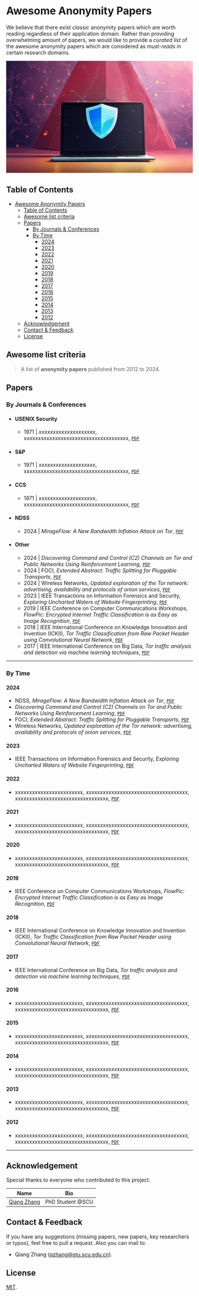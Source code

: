 # Awesome Anonymity Papers

We believe that there exist *classic* anonymity papers which are worth reading regardless of their application domain. Rather than providing overwhelming amount of papers, we would like to provide a *curated list* of the awesome anonymity papers which are considered as *must-reads* in certain research domains.

<div style="text-align: center">
	<img src="assets/cyber_security.jpg" atl="banner"/>
</div>


## Table of Contents
- [Awesome Anonymity Papers](#awesome-anonymity-papers)
  - [Table of Contents](#table-of-contents)
  - [Awesome list criteria](#awesome-list-criteria)
  - [Papers](#papers)
    - [By Journals \& Conferences](#by-journals--conferences)
    - [By Time](#by-time)
      - [2024](#2024)
      - [2023](#2023)
      - [2022](#2022)
      - [2021](#2021)
      - [2020](#2020)
      - [2019](#2019)
      - [2018](#2018)
      - [2017](#2017)
      - [2016](#2016)
      - [2015](#2015)
      - [2014](#2014)
      - [2013](#2013)
      - [2012](#2012)
  - [Acknowledgement](#acknowledgement)
  - [Contact \& Feedback](#contact--feedback)
  - [License](#license)


## Awesome list criteria

> A list of **anonymity papers** published from 2012 to 2024.


## Papers

### By Journals & Conferences

+ #### USENIX Security
  - 1971 | *xxxxxxxxxxxxxxxxxxxx*, xxxxxxxxxxxxxxxxxxxxxxxxxxxxxxxxxxxxx, [`PDF`](https://arxiv.org/pdf/0000.04528.pdf)
+ #### S&P
  - 1971 | *xxxxxxxxxxxxxxxxxxxx*, xxxxxxxxxxxxxxxxxxxxxxxxxxxxxxxxxxxxx, [`PDF`](https://arxiv.org/pdf/0000.04528.pdf)
+ #### CCS
  - 1971 | *xxxxxxxxxxxxxxxxxxxx*, xxxxxxxxxxxxxxxxxxxxxxxxxxxxxxxxxxxxx, [`PDF`](https://arxiv.org/pdf/0000.04528.pdf)
+ #### NDSS
  - 2024 | *MirageFlow: A New Bandwidth Inflation Attack on Tor*, [`PDF`](https://www.ndss-symposium.org/wp-content/uploads/2024-1133-paper.pdf) 
+ #### Other
  - 2024 | *Discovering Command and Control (C2) Channels on Tor and Public Networks Using Reinforcement Learning*, [`PDF`](https://arxiv.org/pdf/2402.09200.pdf)
  - 2024 | FOCI, *Extended Abstract: Traffic Splitting for Pluggable Transports*, [`PDF`](https://petsymposium.org/foci/2024/foci-2024-0004.pdf)
  - 2024 | Wireless Networks, *Updated exploration of the Tor network: advertising, availability and protocols of onion services*, [`PDF`](https://link.springer.com/article/10.1007/s11276-024-03679-4)
  - 2023 | IEEE Transactions on Information Forensics and Security, *Exploring Uncharted Waters of Website Fingerprinting*, [`PDF`](https://ieeexplore.ieee.org/abstract/document/10356094)
  - 2019 | IEEE Conference on Computer Communications Workshops, *FlowPic: Encrypted Internet Traffic Classification is as Easy as Image Recognition*, [`PDF`](https://ieeexplore.ieee.org/abstract/document/8845315)
  - 2018 | IEEE International Conference on Knowledge Innovation and Invention (ICKII), *Tor Traffic Classification from Raw Packet Header using Convolutional Neural Network*, [`PDF`](https://ieeexplore.ieee.org/abstract/document/8569113)
  - 2017 | IEEE International Conference on Big Data, *Tor traffic analysis and detection via machine learning techniques*, [`PDF`](https://ieeexplore.ieee.org/abstract/document/8258487)


***

### By Time

#### 2024
- NDSS, *MirageFlow: A New Bandwidth Inflation Attack on Tor*, [`PDF`](https://www.ndss-symposium.org/wp-content/uploads/2024-1133-paper.pdf)  
- *Discovering Command and Control (C2) Channels on Tor and Public Networks Using Reinforcement Learning*, [`PDF`](https://arxiv.org/pdf/2402.09200.pdf)
- FOCI, *Extended Abstract: Traffic Splitting for Pluggable Transports*, [`PDF`](https://petsymposium.org/foci/2024/foci-2024-0004.pdf)
- Wireless Networks, *Updated exploration of the Tor network: advertising, availability and protocols of onion services*, [`PDF`](https://link.springer.com/article/10.1007/s11276-024-03679-4)

#### 2023
- IEEE Transactions on Information Forensics and Security, *Exploring Uncharted Waters of Website Fingerprinting*, [`PDF`](https://ieeexplore.ieee.org/abstract/document/10356094)

#### 2022
- xxxxxxxxxxxxxxxxxxxxxxxx, *xxxxxxxxxxxxxxxxxxxxxxxxxxxxxxxxxxxx*, xxxxxxxxxxxxxxxxxxxxxxxxxxxxxxxxx, [`PDF`](https://arxiv.org/pdf/0000.04528.pdf)

#### 2021
- xxxxxxxxxxxxxxxxxxxxxxxx, *xxxxxxxxxxxxxxxxxxxxxxxxxxxxxxxxxxxx*, xxxxxxxxxxxxxxxxxxxxxxxxxxxxxxxxx, [`PDF`](https://arxiv.org/pdf/0000.04528.pdf)

#### 2020
- xxxxxxxxxxxxxxxxxxxxxxxx, *xxxxxxxxxxxxxxxxxxxxxxxxxxxxxxxxxxxx*, xxxxxxxxxxxxxxxxxxxxxxxxxxxxxxxxx, [`PDF`](https://arxiv.org/pdf/0000.04528.pdf)

#### 2019
- IEEE Conference on Computer Communications Workshops, *FlowPic: Encrypted Internet Traffic Classification is as Easy as Image Recognition*, [`PDF`](https://ieeexplore.ieee.org/abstract/document/8845315)

#### 2018
- IEEE International Conference on Knowledge Innovation and Invention (ICKII), *Tor Traffic Classification from Raw Packet Header using Convolutional Neural Network*, [`PDF`](https://ieeexplore.ieee.org/abstract/document/8569113)

#### 2017
- IEEE International Conference on Big Data, *Tor traffic analysis and detection via machine learning techniques*, [`PDF`](https://ieeexplore.ieee.org/abstract/document/8258487)

#### 2016
- xxxxxxxxxxxxxxxxxxxxxxxx, *xxxxxxxxxxxxxxxxxxxxxxxxxxxxxxxxxxxx*, xxxxxxxxxxxxxxxxxxxxxxxxxxxxxxxxx, [`PDF`](https://arxiv.org/pdf/0000.04528.pdf)

#### 2015
- xxxxxxxxxxxxxxxxxxxxxxxx, *xxxxxxxxxxxxxxxxxxxxxxxxxxxxxxxxxxxx*, xxxxxxxxxxxxxxxxxxxxxxxxxxxxxxxxx, [`PDF`](https://arxiv.org/pdf/0000.04528.pdf)

#### 2014
- xxxxxxxxxxxxxxxxxxxxxxxx, *xxxxxxxxxxxxxxxxxxxxxxxxxxxxxxxxxxxx*, xxxxxxxxxxxxxxxxxxxxxxxxxxxxxxxxx, [`PDF`](https://arxiv.org/pdf/0000.04528.pdf)

#### 2013
- xxxxxxxxxxxxxxxxxxxxxxxx, *xxxxxxxxxxxxxxxxxxxxxxxxxxxxxxxxxxxx*, xxxxxxxxxxxxxxxxxxxxxxxxxxxxxxxxx, [`PDF`](https://arxiv.org/pdf/0000.04528.pdf)

#### 2012
- xxxxxxxxxxxxxxxxxxxxxxxx, *xxxxxxxxxxxxxxxxxxxxxxxxxxxxxxxxxxxx*, xxxxxxxxxxxxxxxxxxxxxxxxxxxxxxxxx, [`PDF`](https://arxiv.org/pdf/0000.04528.pdf)


***

## Acknowledgement
Special thanks to everyone who contributed to this project.

| Name       | Bio        |
| :--------: | :--------: |
| [Qiang Zhang](https://github.com/imzqqq) | PhD Student @SCU |

## Contact & Feedback
If you have any suggestions (missing papers, new papers, key researchers or typos), feel free to pull a request. Also you can mail to:
+ Qiang Zhang (qzhang@stu.scu.edu.cn).

## License

[MIT](LICENSE).
